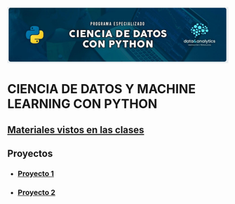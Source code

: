 ![Header](Img/pyds.png)

# CIENCIA DE DATOS Y MACHINE LEARNING CON PYTHON

## <a href="https://github.com/LexAguirre/Course_Data_and_analytics/blob/main/Clases/01%2602-Intro_listas_estructuras.ipynb">Materiales vistos en las clases</a>

## Proyectos

- ### <a href="https://github.com/LexAguirre/Course_Data_and_analytics/blob/main/Clases/01%2602-Intro_listas_estructuras.ipynb">Proyecto 1</a>

- ### <a href="https://github.com/LexAguirre/Course_Data_and_analytics/blob/main/Clases/01%2602-Intro_listas_estructuras.ipynb">Proyecto 2</a>
